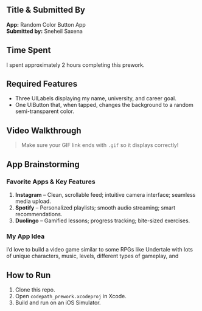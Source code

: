 ## Title & Submitted By
**App:** Random Color Button App  
**Submitted by:** Sneheil Saxena

## Time Spent
I spent approximately 2 hours completing this prework.

## Required Features
- Three UILabels displaying my name, university, and career goal.
- One UIButton that, when tapped, changes the background to a random semi-transparent color.

## Video Walkthrough


> Make sure your GIF link ends with `.gif` so it displays correctly!

## App Brainstorming

### Favorite Apps & Key Features
1. **Instagram** – Clean, scrollable feed; intuitive camera interface; seamless media upload.
2. **Spotify** – Personalized playlists; smooth audio streaming; smart recommendations.
3. **Duolingo** – Gamified lessons; progress tracking; bite-sized exercises.

### My App Idea
I’d love to build a video game similar to some RPGs like Undertale with lots of unique characters, music, levels, different types of gameplay, and 

## How to Run
1. Clone this repo.  
2. Open `codepath_prework.xcodeproj` in Xcode.  
3. Build and run on an iOS Simulator.

